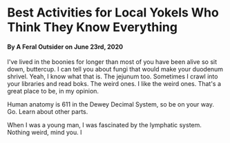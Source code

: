 # Best Activities for Local Yokels Who Think They Know Everything
#### By A Feral Outsider on June 23rd, 2020
I've lived in the boonies for longer than most of you have been alive so sit down, buttercup. I can tell you about fungi that would make your duodenum shrivel. Yeah, I know what that is. The jejunum too. Sometimes I crawl into your libraries and read boks. The weird ones. I like the weird ones. That's a great place to be, in my opinion.

Human anatomy is 611 in the Dewey Decimal System, so be on your way. Go. Learn about other parts.

When I was a young man, I was fascinated by the lymphatic system. Nothing weird, mind you. I
